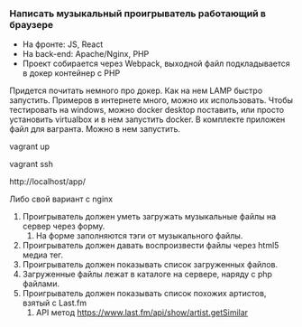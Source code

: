 ### Написать музыкальный проигрыватель работающий в браузере

* На фронте: JS, React
* На back-end: Apache/Nginx, PHP
* Проект собирается через Webpack, выходной файл подкладывается в докер контейнер с PHP

Придется почитать немного про докер. Как на нем LAMP быстро запустить.
Примеров в интернете много, можно их использовать. Чтобы тестировать на windows, 
можно docker desktop поставить, или просто установить virtualbox и в нем запустить docker.
В комплекте приложен файл для вагранта. Можно в нем запустить.

vagrant up

vagrant ssh

http://localhost/app/

Либо свой вариант с nginx

1. Проигрыватель должен уметь загружать музыкальные файлы на сервер через форму. 
	1. На форме заполняются тэги от музыкального файлы.
1. Проигрыватель должен давать воспроизвести файлы через html5 медиа тег.
1. Проигрыватель должен показывать список загруженных файлов.
1. Загруженные файлы лежат в каталоге на сервере, наряду с php файлами.
1. Проигрыватель должен показывать список похожих артистов, взятый с Last.fm
	1. API метод https://www.last.fm/api/show/artist.getSimilar




